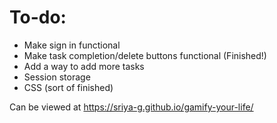 # To-do:
- Make sign in functional
- Make task completion/delete buttons functional (Finished!)
- Add a way to add more tasks
- Session storage
- CSS (sort of finished)

Can be viewed at https://sriya-g.github.io/gamify-your-life/
